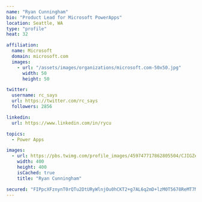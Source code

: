 ```yaml
---
name: "Ryan Cunningham"
bio: "Product Lead for Microsoft PowerApps"
location: Seattle, WA
type: "profile"
heat: 32

affiliation:
  name: Microsoft
  domain: microsoft.com
  images:
    - url: "/assets/images/organizations/microsoft.com-50x50.jpg"
      width: 50
      height: 50

twitter:
  username: rc_says
  url: https://twitter.com/rc_says
  followers: 2856

linkedin:
  url: https://www.linkedin.com/in/rycu

topics:
  - Power Apps

images:
  - url: https://pbs.twimg.com/profile_images/459747717862805504/CJIGZejd_400x400.png
    width: 400
    height: 400
    isCached: true
    title: "Ryan Cunningham"

secured: "FIPpcXFznynT0rQTu2DtURyWlnjOu0hCKT2+g7AL6q2mD+lzM0T5678ReMT7M4r92pGmWgYjUDj046s4eZMvD2WBSvff/qmzmQMhGVw3ZAHNirl488WIiqFlR+zMOVTgl5vr0/lCUm1K/nK2eyLWybzDbvKkurhECRRFbfhcSdHq23qukm8ItdpO9id3Wud2kXW/jh0M2ncIY/5CHwHbnXgUpuL/TWEMXqvnHN2u1C2vdWDrbdItg/1RAb/jsk/i2xe4ffs0HD0wnFZsMdjCW2SOAUrNxQiKXV5tyREZyLunN8L2KVeuhDUnimgqr9C9xgRmAUY7zRsgAbCBiW9UhDy2t4YDAIt//k2zxmtZtVtkH4OIAmuPaSaEcE7Vc+96EeQ1W956nn3b1Dcqc0X9uX+OqYG/meRinU4XtbauNI8=;d5ilUhNA1ux/4o+zn/8sGA=="
---
```


